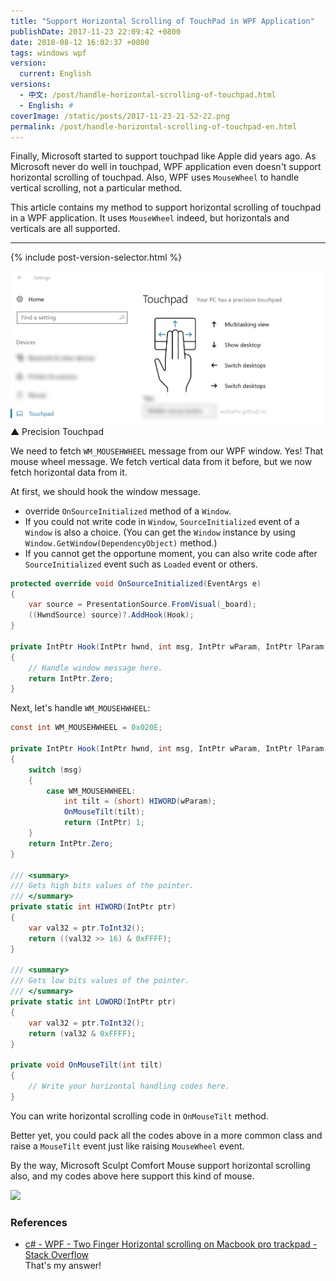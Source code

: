 ```yaml
---
title: "Support Horizontal Scrolling of TouchPad in WPF Application"
publishDate: 2017-11-23 22:09:42 +0800
date: 2018-08-12 16:02:37 +0800
tags: windows wpf
version:
  current: English
versions:
  - 中文: /post/handle-horizontal-scrolling-of-touchpad.html
  - English: #
coverImage: /static/posts/2017-11-23-21-52-22.png
permalink: /post/handle-horizontal-scrolling-of-touchpad-en.html
---
```


Finally, Microsoft started to support touchpad like Apple did years ago. As Microsoft never do well in touchpad, WPF application even doesn't support horizontal scrolling of touchpad. Also, WPF uses `MouseWheel` to handle vertical scrolling, not a particular method.

This article contains my method to support horizontal scrolling of touchpad in a WPF application. It uses `MouseWheel` indeed, but horizontals and verticals are all supported.

---

{% include post-version-selector.html %}

![](/static/posts/2017-11-23-21-52-22.png)  
▲ Precision Touchpad

We need to fetch `WM_MOUSEHWHEEL` message from our WPF window. Yes! That mouse wheel message. We fetch vertical data from it before, but we now fetch horizontal data from it.

At first, we should hook the window message.

- override `OnSourceInitialized` method of a `Window`.
- If you could not write code in `Window`, `SourceInitialized` event of a `Window` is also a choice. (You can get the `Window` instance by using `Window.GetWindow(DependencyObject)` method.)
- If you cannot get the opportune moment, you can also write code after `SourceInitialized` event such as `Loaded` event or others.

```csharp
protected override void OnSourceInitialized(EventArgs e)
{
    var source = PresentationSource.FromVisual(_board);
    ((HwndSource) source)?.AddHook(Hook);
}

private IntPtr Hook(IntPtr hwnd, int msg, IntPtr wParam, IntPtr lParam, ref bool handled)
{
    // Handle window message here.
    return IntPtr.Zero;
}
```

Next, let's handle `WM_MOUSEHWHEEL`:

```csharp
const int WM_MOUSEHWHEEL = 0x020E;

private IntPtr Hook(IntPtr hwnd, int msg, IntPtr wParam, IntPtr lParam, ref bool handled)
{
    switch (msg)
    {
        case WM_MOUSEHWHEEL:
            int tilt = (short) HIWORD(wParam);
            OnMouseTilt(tilt);
            return (IntPtr) 1;
    }
    return IntPtr.Zero;
}

/// <summary>
/// Gets high bits values of the pointer.
/// </summary>
private static int HIWORD(IntPtr ptr)
{
    var val32 = ptr.ToInt32();
    return ((val32 >> 16) & 0xFFFF);
}

/// <summary>
/// Gets low bits values of the pointer.
/// </summary>
private static int LOWORD(IntPtr ptr)
{
    var val32 = ptr.ToInt32();
    return (val32 & 0xFFFF);
}

private void OnMouseTilt(int tilt)
{
    // Write your horizontal handling codes here.
}
```

You can write horizontal scrolling code in `OnMouseTilt` method.

Better yet, you could pack all the codes above in a more common class and raise a `MouseTilt` event just like raising `MouseWheel` event.

By the way, Microsoft Sculpt Comfort Mouse support horizontal scrolling also, and my codes above here support this kind of mouse.

![](https://blogswin.blob.core.windows.net/win/sites/2/2013/05/2_5F00_77B60B43.jpg)

### References

- [c# - WPF - Two Finger Horizontal scrolling on Macbook pro trackpad - Stack Overflow](https://stackoverflow.com/questions/21146183/wpf-two-finger-horizontal-scrolling-on-macbook-pro-trackpad/47457389#47457389)  
That's my answer!


